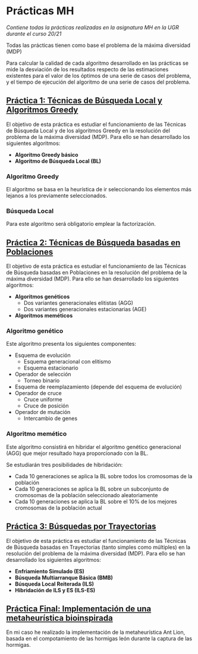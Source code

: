 # Prácticas MH
*Contiene todas la prácticas realizadas en la asignatura MH en la UGR durante el curso 20/21*

Todas las prácticas tienen como base el problema de la máxima diversidad (MDP)

Para calcular la calidad de cada algoritmo desarrollado en las prácticas se mide la desviación de los resultados respecto de las estimaciones existentes para el valor de los óptimos de una serie de casos del problema, y el tiempo de ejecución del algoritmo de una serie de casos del problema.

## [Práctica 1: Técnicas de Búsqueda Local y Algoritmos Greedy](./Practica1)

El objetivo de esta práctica es estudiar el funcionamiento de las Técnicas de Búsqueda Local y de los algoritmos Greedy en la resolución del problema de la máxima diversidad (MDP). Para ello se han desarrollado los siguientes algoritmos:

- **Algoritmo Greedy básico**
- **Algoritmo de Búsqueda Local (BL)**

### Algoritmo Greedy

El algoritmo se basa en la heurística de ir seleccionando los elementos más lejanos a los previamente seleccionados.

### Búsqueda Local

Para este algoritmo será obligatorio emplear la factorización.

## [Práctica 2: Técnicas de Búsqueda basadas en Poblaciones](./Practica2)

El objetivo de esta práctica es estudiar el funcionamiento de las Técnicas de Búsqueda basadas en Poblaciones en la resolución del problema de la máxima diversidad (MDP). Para ello se han desarrollado los siguientes algoritmos:

- **Algoritmos genéticos**
    - Dos variantes generacionales elitistas (AGG)
    - Dos variantes generacionales estacionarias (AGE)
- **Algoritmos meméticos**

### Algoritmo genético

Este algoritmo presenta los siguientes componentes:

- Esquema de evolución
    - Esquema generacional con elitismo
    - Esquema estacionario
- Operador de selección
    - Torneo binario
- Esquema de reemplazamiento (depende del esquema de evolución)
- Operador de cruce
    - Cruce uniforme
    - Cruce de posición
- Operador de mutación
    - Intercambio de genes

### Algoritmo memético

Este algoritmo consistirá en hibridar el algoritmo genético generacional (AGG) que mejor resultado haya proporcionado con la BL.

Se estudiarán tres posibilidades de hibridación:

- Cada 10 generaciones se aplica la BL sobre todos los cromosomas de la población
- Cada 10 generaciones se aplica la BL sobre un subconjunto de cromosomas de la población seleccionado aleatoriamente
- Cada 10 generaciones se aplica la BL sobre el 10% de los mejores cromosomas de la población actual

## [Práctica 3: Búsquedas por Trayectorias](./Practica3)

El objetivo de esta práctica es estudiar el funcionamiento de las Técnicas de Búsqueda basadas en Trayectorias (tanto simples como múltiples) en la resolución del problema de la máxima diversidad (MDP). Para ello se han desarrollado los siguientes algoritmos:

- **Enfriamiento Simulado (ES)**
- **Búsqueda Multiarranque Básica (BMB)**
- **Búsqueda Local Reiterada (ILS)**
- **Hibridación de ILS y ES (ILS-ES)**

## [Práctica Final: Implementación de una metaheurística bioinspirada](./Proyecto_Final)

En mi caso he realizado la implementación de la metaheurística Ant Lion, basada en el compotamiento de las hormigas león durante la captura de las hormigas.

